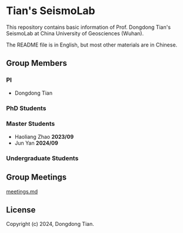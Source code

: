 # Tian's SeismoLab

This repository contains basic information of Prof. Dongdong Tian's SeismoLab at
China University of Geosciences (Wuhan).

The README file is in English, but most other materials are in Chinese.

## Group Members

### PI

- Dongdong Tian

### PhD Students

### Master Students

- Haoliang Zhao **2023/09**
- Jun Yan **2024/09**
### Undergraduate Students

## Group Meetings

[meetings.md](meetings.md)

## License

Copyright (c) 2024, Dongdong Tian.
